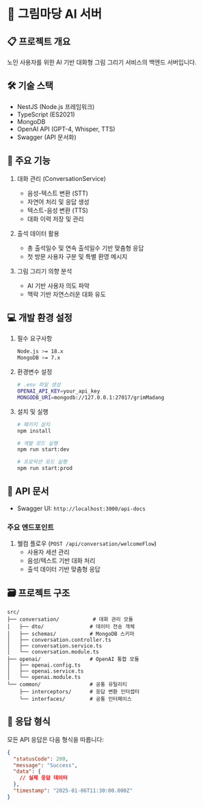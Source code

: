 # 🎨 그림마당 AI 서버

## 📋 프로젝트 개요
노인 사용자를 위한 AI 기반 대화형 그림 그리기 서비스의 백엔드 서버입니다.

## 🛠 기술 스택
- NestJS (Node.js 프레임워크)
- TypeScript (ES2021)
- MongoDB
- OpenAI API (GPT-4, Whisper, TTS)
- Swagger (API 문서화)

## 🚀 주요 기능
1. 대화 관리 (ConversationService)
   - 음성-텍스트 변환 (STT)
   - 자연어 처리 및 응답 생성
   - 텍스트-음성 변환 (TTS)
   - 대화 이력 저장 및 관리

2. 출석 데이터 활용
   - 총 출석일수 및 연속 출석일수 기반 맞춤형 응답
   - 첫 방문 사용자 구분 및 특별 환영 메시지

3. 그림 그리기 의향 분석
   - AI 기반 사용자 의도 파악
   - 맥락 기반 자연스러운 대화 유도

## 💻 개발 환경 설정
1. 필수 요구사항
   ```bash
   Node.js >= 18.x
   MongoDB >= 7.x
   ```

2. 환경변수 설정
   ```bash
   # .env 파일 생성
   OPENAI_API_KEY=your_api_key
   MONGODB_URI=mongodb://127.0.0.1:27017/grimMadang
   ```

3. 설치 및 실행
   ```bash
   # 패키지 설치
   npm install

   # 개발 모드 실행
   npm run start:dev

   # 프로덕션 모드 실행
   npm run start:prod
   ```

## 📝 API 문서
- Swagger UI: `http://localhost:3000/api-docs`

### 주요 엔드포인트
1. 웰컴 플로우 (`POST /api/conversation/welcomeFlow`)
   - 사용자 세션 관리
   - 음성/텍스트 기반 대화 처리
   - 출석 데이터 기반 맞춤형 응답

## 🗃 프로젝트 구조
```
src/
├── conversation/           # 대화 관리 모듈
│   ├── dto/               # 데이터 전송 객체
│   ├── schemas/           # MongoDB 스키마
│   ├── conversation.controller.ts
│   ├── conversation.service.ts
│   └── conversation.module.ts
├── openai/                # OpenAI 통합 모듈
│   ├── openai.config.ts
│   ├── openai.service.ts
│   └── openai.module.ts
└── common/                # 공통 유틸리티
    ├── interceptors/      # 응답 변환 인터셉터
    └── interfaces/        # 공통 인터페이스
```

## 🔄 응답 형식
모든 API 응답은 다음 형식을 따릅니다:
```json
{
  "statusCode": 200,
  "message": "Success",
  "data": {
    // 실제 응답 데이터
  },
  "timestamp": "2025-01-06T11:30:00.000Z"
}
```